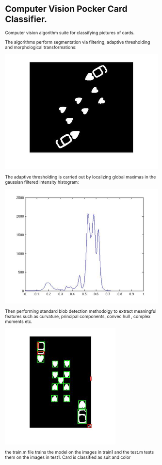 # Computer Vision Pocker Card Classifier.

Computer vision algorithm suite for classifying pictures of cards.

The algorithms perform segmentation via filtering, adaptive thresholding and morphological transformations:

![](https://github.com/franciscovargas/ivr/blob/master/train1/histograms/rotate_works.jpg)

The adaptive thresholding is carried out by localizing global maximas in the gaussian filtered intensity histogram:

![](https://github.com/franciscovargas/ivr/blob/master/train1/histograms/red_crop_hist.jpg)

Then performing standard blob detection methodolgy to extract meaningful features such as curvature, principal components, convec hull , complex moments etc.

![](https://github.com/franciscovargas/ivr/blob/master/train1/histograms/fail_in%20action.jpg)

the train.m file trains the model on the images in train1 and the test.m tests them on the images in test1. Card is classified as suit and color

